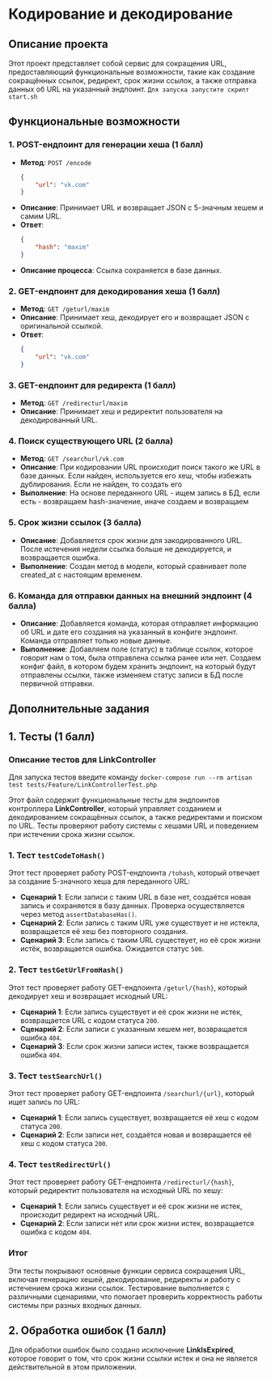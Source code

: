 # Кодирование и декодирование

## Описание проекта

Этот проект представляет собой сервис для сокращения URL, предоставляющий функциональные возможности, такие как создание
сокращённых ссылок, редирект, срок жизни ссылок, а также отправка данных об URL на указанный эндпоинт.
`Для запуска запустите скрипт start.sh`

## Функциональные возможности

### 1. POST-ендпоинт для генерации хеша (1 балл)

- **Метод**: `POST /encode`
  ```json
  {
      "url": "vk.com"
  }
- **Описание**: Принимает URL и возвращает JSON с 5-значным хешем и самим URL.
- **Ответ**:
  ```json
  {
      "hash": "maxim"
  }
- **Описание процесса**: Ссылка сохраняется в базе данных.

### 2. GET-ендпоинт для декодирования хеша (1 балл)

- **Метод**: `GET /geturl/maxim`
- **Описание**: Принимает хеш, декодирует его и возвращает JSON с оригинальной ссылкой.
- **Ответ**:
  ```json
  {
      "url": "vk.com"
  }

### 3. GET-ендпоинт для редиректа (1 балл)

- **Метод**: `GET /redirecturl/maxim`
- **Описание**: Принимает хеш и редиректит пользователя на декодированный URL.

### 4. Поиск существующего URL (2 балла)

- **Метод**: `GET /searchurl/vk.com`
- **Описание**: При кодировании URL происходит поиск такого же URL в базе данных.
  Если найден, используется его хеш, чтобы избежать дублирования. Если не найден, то создать его
- **Выполнение**: На основе переданного URL - ищем запись в БД, если есть - возвращаем hash-значение,
  иначе создаем и возвращаем

### 5. Срок жизни ссылок (3 балла)

- **Описание**: Добавляется срок жизни для закодированного URL.
  После истечения недели ссылка больше не декодируется, и возвращается ошибка.
- **Выполнение**: Создан метод в модели, который сравнивает поле created_at с настоящим временем.

### 6. Команда для отправки данных на внешний эндпоинт (4 балла)

- **Описание**: Добавляется команда, которая отправляет информацию об URL и дате его создания на указанный в конфиге
  эндпоинт. Команда отправляет только новые данные.
- **Выполнение**: Добавляем поле (статус) в таблице ссылок, которое говорит нам о том, была отправлена ссылка ранее или
  нет.
  Создаем конфиг файл, в котором будем хранить эндпоинт, на который будут отправлены ссылки, также изменяем статус
  записи в БД
  после первичной отправки.

## Дополнительные задания

## 1. Тесты (1 балл)

### Описание тестов для LinkController

Для запуска тестов введите команду `docker-compose run --rm artisan test tests/Feature/LinkControllerTest.php`

Этот файл содержит функциональные тесты для эндпоинтов контроллера **LinkController**, который управляет созданием и
декодированием сокращённых ссылок, а также редиректами и поиском по URL. Тесты проверяют работу системы с хешами URL и
поведением при истечении срока жизни ссылок.

### 1. Тест `testCodeToHash()`

Этот тест проверяет работу POST-ендпоинта `/tohash`, который отвечает за создание 5-значного хеша для переданного URL:

- **Сценарий 1**: Если записи с таким URL в базе нет, создаётся новая запись и сохраняется в базу данных. Проверка
  осуществляется через метод `assertDatabaseHas()`.
- **Сценарий 2**: Если запись с таким URL уже существует и не истекла, возвращается её хеш без повторного создания.
- **Сценарий 3**: Если запись с таким URL существует, но её срок жизни истёк, возвращается ошибка. Ожидается
  статус `500`.

### 2. Тест `testGetUrlFromHash()`

Этот тест проверяет работу GET-ендпоинта `/geturl/{hash}`, который декодирует хеш и возвращает исходный URL:

- **Сценарий 1**: Если запись существует и её срок жизни не истек, возвращается URL с кодом статуса `200`.
- **Сценарий 2**: Если записи с указанным хешем нет, возвращается ошибка `404`.
- **Сценарий 3**: Если срок жизни записи истек, также возвращается ошибка `404`.

### 3. Тест `testSearchUrl()`

Этот тест проверяет работу GET-ендпоинта `/searchurl/{url}`, который ищет запись по URL:

- **Сценарий 1**: Если запись существует, возвращается её хеш с кодом статуса `200`.
- **Сценарий 2**: Если записи нет, создаётся новая и возвращается её хеш с кодом статуса `200`.

### 4. Тест `testRedirectUrl()`

Этот тест проверяет работу GET-ендпоинта `/redirecturl/{hash}`, который редиректит пользователя на исходный URL по хешу:

- **Сценарий 1**: Если запись существует и её срок жизни не истек, происходит редирект на исходный URL.
- **Сценарий 2**: Если записи нет или срок жизни истек, возвращается ошибка с кодом `404`.

### Итог

Эти тесты покрывают основные функции сервиса сокращения URL, включая генерацию хешей, декодирование, редиректы и работу
с истечением срока жизни ссылок. Тестирование выполняется с различными сценариями, что помогает проверить корректность
работы системы при разных входных данных.

## 2. Обработка ошибок (1 балл)

Для обработки ошибок было создано исключение **LinkIsExpired**, которое говорит о том, что срок жизни ссылки истек и она
не является действительной в этом приложении.



